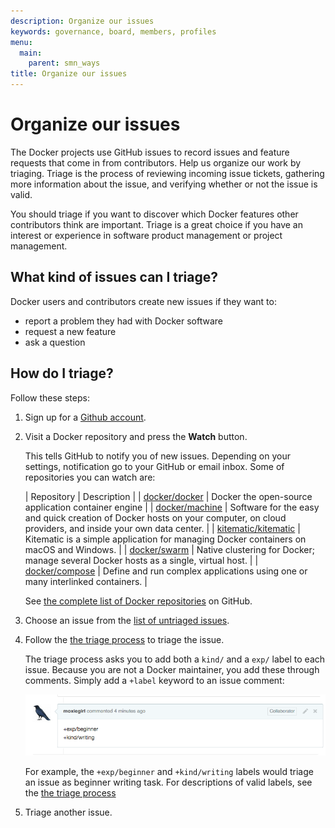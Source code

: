 ```yaml
---
description: Organize our issues
keywords: governance, board, members, profiles
menu:
  main:
    parent: smn_ways
title: Organize our issues
---
```


# Organize our issues

The Docker projects use GitHub issues to record issues and feature requests that
come in from contributors.  Help us organize our work by triaging. Triage is the
process of reviewing incoming issue tickets, gathering more information about
the issue, and verifying whether or not the issue is valid.

You should triage if you want to discover which Docker features other contributors
think are important. Triage is a great choice if you have an interest
or experience in software product management or project management.


## What kind of issues can I triage?

Docker users and contributors create new issues if they want to:

* report a problem they had with Docker software
* request a new feature
* ask a question

## How do I triage?

Follow these steps:

1. Sign up for a <a href="https://github.com" target="_blank">Github account</a>.

2. Visit a Docker repository and press the **Watch** button.

   This tells GitHub to notify you of new issues. Depending on your settings,
   notification go to your GitHub or email inbox. Some of repositories you can watch are:
   
   | Repository | Description | 
   | [docker/docker](https://github.com/docker/docker) | Docker the open-source application container engine |
   | [docker/machine](https://github.com/docker/machine) | Software for the easy and quick creation of Docker hosts on your computer, on cloud providers, and inside your own data center. |
   | [kitematic/kitematic](https://github.com/kitematic/kitematic) | Kitematic is a simple application for managing Docker containers on macOS and Windows. |
   | [docker/swarm](https://github.com/docker/swarm) | Native clustering for Docker; manage several Docker hosts as a single, virtual host. |
   | [docker/compose](ttps://github.com/docker/compose) | Define and run complex applications using one or many interlinked containers. | 

   See <a href="https://github.com/docker" target="_blank">the complete list of Docker repositories</a> on GitHub.

3. Choose an issue from the [list of untriaged issues](https://github.com/docker/docker/issues?q=is%3Aopen+is%3Aissue+-label%3Akind%2Fproposal+-label%3Akind%2Fenhancement+-label%3Akind%2Fbug+-label%3Akind%2Fcleanup+-label%3Akind%2Fgraphics+-label%3Akind%2Fwriting+-label%3Akind%2Fsecurity+-label%3Akind%2Fquestion+-label%3Akind%2Fimprovement+-label%3Akind%2Ffeature).

4. Follow the <a href="https://github.com/docker/docker/blob/master/project/ISSUE-TRIAGE.md" target="_blank">the triage process</a> to triage the issue.

   The triage process asks you to add both a `kind/` and a `exp/` label to each
   issue. Because you are not a Docker maintainer, you add these through comments.
   Simply add a `+label` keyword to an issue comment:

   ![Example](../images/triage-label.png)

   For example, the `+exp/beginner` and `+kind/writing` labels would triage an issue as
   beginner writing task. For descriptions of valid labels, see the <a
   href="https://github.com/docker/docker/blob/master/project/ISSUE-TRIAGE.md">the triage process</a>

5. Triage another issue.
